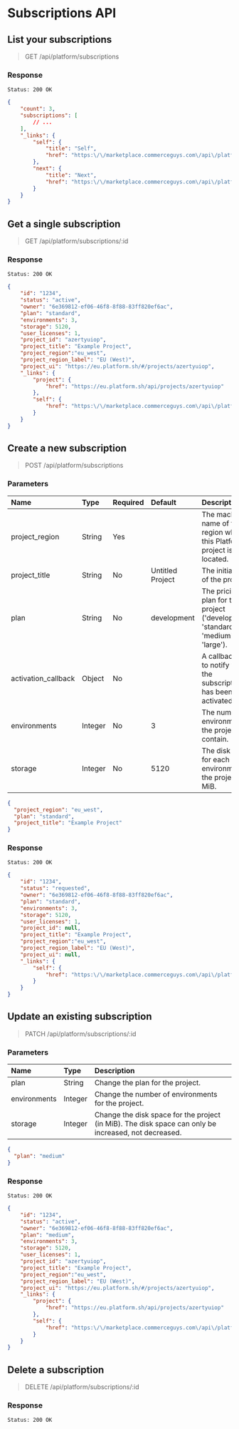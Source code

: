 # Subscriptions API

## List your subscriptions

> GET /api/platform/subscriptions

### Response

```http
Status: 200 OK
```
```json
{
    "count": 3,
    "subscriptions": [
        // ...
    ],
    "_links": {
        "self": {
            "title": "Self",
            "href": "https:\/\/marketplace.commerceguys.com\/api\/platform\/subscriptions"
        },
        "next": {
            "title": "Next",
            "href": "https:\/\/marketplace.commerceguys.com\/api\/platform\/subscriptions?page=2"
        }
    }
}
```

## Get a single subscription

> GET /api/platform/subscriptions/:id

### Response

```http
Status: 200 OK
```
```json
{
    "id": "1234",
    "status": "active",
    "owner": "6e369812-ef06-46f8-8f88-83ff820ef6ac",
    "plan": "standard",
    "environments": 3,
    "storage": 5120,
    "user_licenses": 1,
    "project_id": "azertyuiop",
    "project_title": "Example Project",
    "project_region":"eu_west",
    "project_region_label": "EU (West)",
    "project_ui": "https://eu.platform.sh/#/projects/azertyuiop",
    "_links": {
        "project": {
            "href": "https://eu.platform.sh/api/projects/azertyuiop"
        },
        "self": {
            "href": "https:\/\/marketplace.commerceguys.com\/api\/platform\/subscriptions\/1234"
        }
    }
}
```

## Create a new subscription

> POST /api/platform/subscriptions

### Parameters

Name|Type|Required|Default|Description
:---|:---|:-------|:------|:----------
project_region|String|Yes||The machine name of the region where this Platform.sh project is located.
project_title|String|No|Untitled Project|The initial title of the project.
plan|String|No|development|The pricing plan for the project ('development', 'standard', 'medium', or 'large').
activation_callback|Object|No||A callback URL to notify when the subscription has been activated.
environments|Integer|No|3|The number of environments the project can contain.
storage|Integer|No|5120|The disk space for each environment on the project, in MiB.


```json
{
  "project_region": "eu_west",
  "plan": "standard",
  "project_title": "Example Project"
}
```

### Response

```http
Status: 200 OK
```

```json
{
    "id": "1234",
    "status": "requested",
    "owner": "6e369812-ef06-46f8-8f88-83ff820ef6ac",
    "plan": "standard",
    "environments": 3,
    "storage": 5120,
    "user_licenses": 1,
    "project_id": null,
    "project_title": "Example Project",
    "project_region":"eu_west",
    "project_region_label": "EU (West)",
    "project_ui": null,
    "_links": {
        "self": {
            "href": "https:\/\/marketplace.commerceguys.com\/api\/platform\/subscriptions\/1234"
        }
    }
}
```

## Update an existing subscription

> PATCH /api/platform/subscriptions/:id

### Parameters

Name|Type|Description
:---|:---|:----------
plan|String|Change the plan for the project.
environments|Integer|Change the number of environments for the project.
storage|Integer|Change the disk space for the project (in MiB). The disk space can only be increased, not decreased.


```json
{
  "plan": "medium"
}
```

### Response

```http
Status: 200 OK
```
```json
{
    "id": "1234",
    "status": "active",
    "owner": "6e369812-ef06-46f8-8f88-83ff820ef6ac",
    "plan": "medium",
    "environments": 3,
    "storage": 5120,
    "user_licenses": 1,
    "project_id": "azertyuiop",
    "project_title": "Example Project",
    "project_region":"eu_west",
    "project_region_label": "EU (West)",
    "project_ui": "https://eu.platform.sh/#/projects/azertyuiop",
    "_links": {
        "project": {
            "href": "https://eu.platform.sh/api/projects/azertyuiop"
        },
        "self": {
            "href": "https:\/\/marketplace.commerceguys.com\/api\/platform\/subscriptions\/1234"
        }
    }
}
```

## Delete a subscription

> DELETE /api/platform/subscriptions/:id

### Response

```http
Status: 200 OK
```

